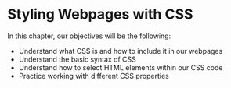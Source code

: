 # Styling Webpages with CSS

In this chapter, our objectives will be the following:

- Understand what CSS is and how to include it in our webpages
- Understand the basic syntax of CSS
- Understand how to select HTML elements within our CSS code
- Practice working with different CSS properties